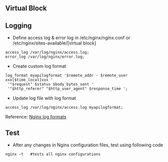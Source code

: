 ## Virtual Block
## Logging
- Define access log & error log in /etc/nginx/nginx.conf or /etc/nginx/sites-available/[virtual block]
```
access_log /var/log/nginx/access.log;
error_log /var/log/nginx/error.log;
```
- Create custom log format
```
log_format myapilogformat '$remote_addr - $remote_user xxx[$time_local]xxx '
 '"$request" $status $body_bytes_sent '
 '"$http_referer" "$http_user_agent" $response_time ';
```

- Update log file with log format
```
access_log /var/log/nginx/access.log myapilogformat;
```



Reference:
[Nginx log formats](http://nginx.org/en/docs/http/ngx_http_log_module.html)


## Test
- After any changes in Nginx configuration files, test using following code
```
nginx -t   #tests all nginx configurations
```